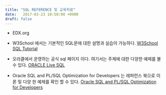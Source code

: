 ```yaml
---
title: "SQL REFERENCE 및 교육자료"
date:   2017-03-23 10:50:00 +0900
draft: false
---
```


- EDX.org

- W3School 에서는 기본적인 SQL문에 대한 설명과 실습이 가능하다.
[W3School SQL Tutorial][W3School SQL Tutorial]

- 오라클에서 운영하는 공식 sql 페이지 이다. 여기서는 주제에 대한 다양한 예제를 볼 수 있다.
[ORACLE Live SQL][ORACLE Live SQL]

- Oracle SQL and PL/SQL Optimization for Developers 는 레퍼런스 북으로 이론 및 다양 한 예제를 확인 할 수 있다.
[Oracle SQL and PL/SQL Optimization for Developers][Oracle SQL and PL/SQL Optimization for Developers]

[W3School SQL Tutorial]:https://www.w3schools.com/sql/
[ORACLE Live SQL]:https://livesql.oracle.com/apex/livesql/file/index.html
[Oracle SQL and PL/SQL Optimization for Developers]:http://oracle.readthedocs.io/en/latest/index.html

